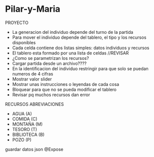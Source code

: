 # Pilar-y-Maria
PROYECTO

- La generacion del individuo depende del turno de la partida
- Para mover el individuo depende del tablero, el tipo y los recursos disponibles
- Cada celda contiene dos listas simples: datos individuos y recursos
- El tablero esta formado por una lista de celdas //REVISAR
- ¿Como se parametrizan los recursos?
- Cargar partida desde un archivo????
- En la identificacion del individuo restringir para que solo se puedan numeros de 4 cifras
- Mostrar valor slider
- Mostrar unas instrucciones o leyendas de cada cosa
- Bloquear para que no se pueda modificar el tablero
- Revisar pq muchos recursos dan error


RECURSOS ABREVIACIONES
- AGUA (A)
- COMIDA (C)
- MONTAÑA (M)
- TESORO (T)
- BIBLIOTECA (B)
- POZO (P)

guardar datos json @Expose